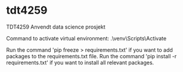 # tdt4259
TDT4259 Anvendt data science prosjekt


Command to activate virtual environment: .\venv\Scripts\Activate

Run the command 'pip freeze > requirements.txt' if you want to add packages to the requirements.txt file.
Run the command 'pip install -r requirements.txt' if you want to install all relevant packages.